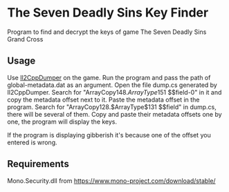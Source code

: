 # The Seven Deadly Sins Key Finder
 
Program to find and decrypt the keys of game The Seven Deadly Sins Grand Cross

## Usage

Use [Il2CppDumper](https://github.com/Perfare/Il2CppDumper) on the game.
Run the program and pass the path of global-metadata.dat as an argument.
Open the file dump.cs generated by Il2CppDumper.
Search for "ArrayCopy148.$ArrayType$151 $$field-0" in it and copy the metadata offset next to it. 
Paste the metadata offset in the program.
Search for "ArrayCopy128.$ArrayType$131 $$field" in dump.cs, there will be several of them.
Copy and paste their metadata offsets one by one, the program will display the keys.

If the program is displaying gibberish it's because one of the offset you entered is wrong.

## Requirements

Mono.Security.dll from https://www.mono-project.com/download/stable/
